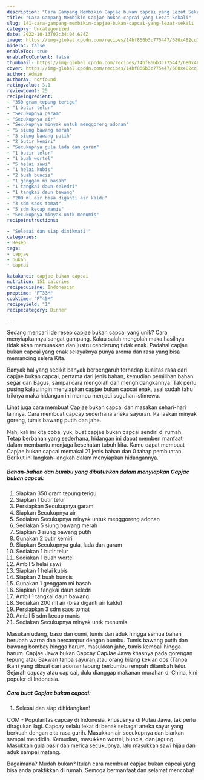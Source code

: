 ```yaml
---
description: "Cara Gampang Membikin Capjae bukan capcai yang Lezat Sekali"
title: "Cara Gampang Membikin Capjae bukan capcai yang Lezat Sekali"
slug: 141-cara-gampang-membikin-capjae-bukan-capcai-yang-lezat-sekali
category: Uncategorized
date: 2022-10-13T07:34:04.624Z
image: https://img-global.cpcdn.com/recipes/14bf866b3c775447/680x482cq70/capjae-bukan-capcai-foto-resep-utama.jpg
hideToc: false
enableToc: true
enableTocContent: false
thumbnail: https://img-global.cpcdn.com/recipes/14bf866b3c775447/680x482cq70/capjae-bukan-capcai-foto-resep-utama.jpg
cover: https://img-global.cpcdn.com/recipes/14bf866b3c775447/680x482cq70/capjae-bukan-capcai-foto-resep-utama.jpg
author: Admin
authorAv: notfound
ratingvalue: 3.1
reviewcount: 25
recipeingredient:
- "350 gram tepung terigu"
- "1 butir telur"
- "Secukupnya garam"
- "Secukupnya air"
- "Secukupnya minyak untuk menggoreng adonan"
- "5 siung bawang merah"
- "3 siung bawang putih"
- "2 butir kemiri"
- "Secukupnya gula lada dan garam"
- "1 butir telur"
- "1 buah wortel"
- "5 helai sawi"
- "1 helai kubis"
- "2 buah buncis"
- "1 genggam mi basah"
- "1 tangkai daun seledri"
- "1 tangkai daun bawang"
- "200 ml air bisa diganti air kaldu"
- "3 sdm saos tomat"
- "5 sdm kecap manis"
- "Secukupnya minyak untk menumis"
recipeinstructions:

- "Selesai dan siap dinikmati!"
categories:
- Resep
tags:
- capjae
- bukan
- capcai

katakunci: capjae bukan capcai 
nutrition: 151 calories
recipecuisine: Indonesian
preptime: "PT33M"
cooktime: "PT45M"
recipeyield: "1"
recipecategory: Dinner

---
```





Sedang mencari ide resep capjae bukan capcai yang unik? Cara menyiapkannya sangat gampang. Kalau salah mengolah maka hasilnya tidak akan memuaskan dan justru cenderung tidak enak. Padahal capjae bukan capcai yang enak selayaknya punya aroma dan rasa yang bisa memancing selera Kita.





Banyak hal yang sedikit banyak berpengaruh terhadap kualitas rasa dari capjae bukan capcai, pertama dari jenis bahan, kemudian pemilihan bahan segar dan Bagus, sampai cara mengolah dan menghidangkannya. Tak perlu pusing kalau ingin menyiapkan capjae bukan capcai enak,      asal sudah tahu triknya maka hidangan ini mampu menjadi suguhan istimewa.














Lihat juga cara membuat Capjae bukan capcai dan masakan sehari-hari lainnya. Cara membuat capcay sederhana aneka sayuran. Panaskan minyak goreng, tumis bawang putih dan jahe.






Nah, kali ini kita coba, yuk, buat capjae bukan capcai sendiri di rumah. Tetap berbahan yang sederhana, hidangan ini dapat memberi manfaat dalam membantu menjaga kesehatan tubuh kita. Kamu dapat membuat Capjae bukan capcai memakai 21 jenis bahan dan 0 tahap pembuatan. Berikut ini langkah-langkah dalam menyiapkan hidangannya.

<!--inarticleads1-->

##### Bahan-bahan dan bumbu yang dibutuhkan dalam menyiapkan Capjae bukan capcai:

1. Siapkan 350 gram tepung terigu
1. Siapkan 1 butir telur
1. Persiapkan Secukupnya garam
1. Siapkan Secukupnya air
1. Sediakan Secukupnya minyak untuk menggoreng adonan
1. Sediakan 5 siung bawang merah
1. Siapkan 3 siung bawang putih
1. Gunakan 2 butir kemiri
1. Siapkan Secukupnya gula, lada dan garam
1. Sediakan 1 butir telur
1. Sediakan 1 buah wortel
1. Ambil 5 helai sawi
1. Siapkan 1 helai kubis
1. Siapkan 2 buah buncis
1. Gunakan 1 genggam mi basah
1. Siapkan 1 tangkai daun seledri
1. Ambil 1 tangkai daun bawang
1. Sediakan 200 ml air (bisa diganti air kaldu)
1. Persiapkan 3 sdm saos tomat
1. Ambil 5 sdm kecap manis
1. Sediakan Secukupnya minyak untk menumis


Masukan udang, baso dan cumi, tumis dan aduk hingga semua bahan berubah warna dan bercampur dengan bumbu. Tumis bawang putih dan bawang bombay hingga harum, masukkan jahe, tumis kembali hingga harum. Capjae Jawa bukan Capcay CapJae Jawa khasnya pada gorengan tepung atau Bakwan tanpa sayuran,atau orang bilang kekian dos (Tanpa ikan) yang dibuat dari adonan tepung berbumbu rempah ditambah telur. Sejarah capcay atau cap cai, dulu dianggap makanan murahan di China, kini populer di Indonesia. 

<!--inarticleads2-->

##### Cara buat Capjae bukan capcai:


1. Selesai dan siap dihidangkan!

COM - Popularitas capcay di Indonesia, khususnya di Pulau Jawa, tak perlu diragukan lagi. Capcay selalu lekat di benak sebagai aneka sayur yang berkuah dengan cita rasa gurih. Masukkan air secukupnya dan biarkan sampai mendidih. Kemudian, masukkan wortel, buncis, dan jagung. Masukkan gula pasir dan merica secukupnya, lalu masukkan sawi hijau dan aduk sampai matang. 

Bagaimana? Mudah bukan? Itulah cara membuat capjae bukan capcai yang bisa anda praktikkan di rumah. Semoga bermanfaat dan selamat mencoba!
